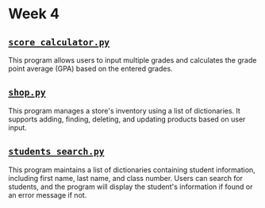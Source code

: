 # Week 4

## [`score_calculator.py`](./score_calculator.py)

This program allows users to input multiple grades and calculates the grade point average (GPA) based on the entered grades.

## [`shop.py`](./shop.py)

This program manages a store's inventory using a list of dictionaries. It supports adding, finding, deleting, and updating products based on user input.

## [`students_search.py`](./students_search.py)

This program maintains a list of dictionaries containing student information, including first name, last name, and class number. Users can search for students, and the program will display the student's information if found or an error message if not.